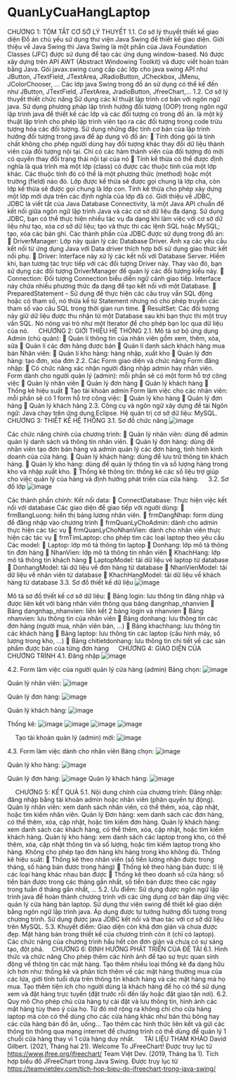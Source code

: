 # QuanLyCuaHangLaptop
CHƯƠNG 1: TÓM TẮT CƠ SỞ LÝ THUYẾT
1.1.	Cơ sở lý thuyết thiết kế giao diện
 	Đồ án chủ yếu sử dụng thư viện Java Swing để thiết kế giao diện.
 	Giới thiệu về Java Swing thì Java Swing là một phần của Java Foundation Classes (JFC) được sử dụng để tạo các ứng dụng window-based. Nó được xây dựng trên API AWT (Abstract Windowing Toolkit) và được viết hoàn toàn bằng Java.
 	Gói javax.swing cung cấp các lớp cho java swing API như JButton, JTextField, JTextArea, JRadioButton, JCheckbox, JMenu, JColorChooser, …
 	Các lớp java Swing trong đồ án sử dụng có thể kể đến như JButton, JTextField, JTextArea, JradioButton, JfreeChart,…
1.2.	Cơ sở lý thuyết thiết chức năng
 	Sử dụng các kĩ thuật lập trình cơ bản với ngôn ngữ java.
 	Sử dụng phương pháp lập trình hướng đối tượng (OOP) trong ngôn ngữ lập trình java để thiết kế các lớp và các đối tượng có trong đồ án. là một kỹ thuật lập trình cho phép lập trình viên tạo ra các đối tượng trong code trừu tượng hóa các đối tượng.
 	Sử dụng những đặc tính cơ bản của lập trình hướng đối tượng trong java để áp dụng vô đồ án:
	Tính đóng gói là tính chất không cho phép người dùng hay đối tượng khác thay đổi dữ liệu thành viên của đối tượng nội tại. Chỉ có các hàm thành viên của đối tượng đó mới có quyền thay đổi trạng thái nội tại của nó
	Tính kế thừa có thể được định nghĩa là quá trình mà một lớp (class) có được các thuộc tính của một lớp khác. Các thuộc tính đó có thể là một phương thức (method) hoặc một trường (field) nào đó. Lớp được kế thừa sẽ được gọi chung là lớp cha, còn lớp kế thừa sẽ được gọi chung là lớp con. Tính kế thừa cho phép xây dựng một lớp mới dựa trên các định nghĩa của lớp đã có.
 	Giới thiệu về JDBC, JDBC là viết tắt của Java Database Connectivity, là một Java API chuẩn để kết nối giữa ngôn ngữ lập trình Java và các cơ sở dữ liệu đa dạng. Sử dụng JDBC, bạn có thể thực hiện nhiều tác vụ đa dạng khi làm việc với cơ sở dữ liệu như tạo, xóa cơ sở dữ liệu; tạo và thực thi các lệnh SQL hoặc MySQL; tạo, xóa các bản ghi.
 	Các thành phần của JDBC được sử dụng trong đồ án:
	DriverManager: Lớp này quản lý các Database Driver. Ánh xạ các yêu cầu kết nối từ ứng dụng Java với Data driver thích hợp bởi sử dụng giao thức kết nối phụ.
	Driver: Interface này xử lý các kết nối với Database Server. Hiếm khi, bạn tương tác trực tiếp với các đối tượng Driver này. Thay vào đó, bạn sử dụng các đối tượng DriverManager để quản lý các đối tượng kiểu này.
	Connection: Đối tượng Connection biểu diễn ngữ cảnh giao tiếp. Interface này chứa nhiều phương thức đa dạng để tạo kết nối với một Database.
	PreparedStatement – Sử dụng để thực hiện các câu truy vấn SQL động hoặc có tham số, nó thừa kế từ Statement nhưng nó cho phép truyền các tham số vào câu SQL trong thời gian run time.
	ResultSet: Các đối tượng này giữ dữ liệu được thu nhận từ một Database sau khi bạn thực thi một truy vấn SQL. Nó nóng vai trò như một Iterator để cho phép bạn lọc qua dữ liệu của nó.
 
CHƯƠNG 2: GIỚI THIỆU HỆ THỐNG
2.1.	Mô tả sơ bộ ứng dụng
 	Admin (chủ quản):
	Quản lí thông tin của nhân viên gồm xem, thêm, xóa, sửa
	Quản lí các đơn hàng được bán
	Quản lí danh sách khách hàng mua bán
 	Nhân viên:
	Quản lí kho hàng: hàng nhập, xuất kho
	Quản lý đơn hàng: tạo đơn, xóa đơn
2.2.	Các Form giao diện và chức năng
 	Form đăng nhập:
	Có chức năng xác nhận người đăng nhập admin hay nhân viên.
 	Form dành cho người quản lý (admin): mỗi phần sẽ có một form hỗ trợ công việc
	Quản lý nhân viên
	Quản lý đơn hàng
	Quản lý khách hàng
	Thống kê hiệu suất
	Tạo tài khoản admin
 	Form làm việc cho các nhân viên: mỗi phần sẽ có 1 form hỗ trợ công việc:
	Quản lý kho hàng
	Quản lý đơn hàng
	Quản lý khách hàng
2.3.	Công cụ và ngôn ngữ xây dựng đề tài
 	Ngôn ngữ: Java chạy trên ứng dụng Eclipse.
 	Hệ quản trị cơ sở dữ liệu: MySQL.
 
CHƯƠNG 3: THIẾT KẾ HỆ THỐNG
3.1.	Sơ đồ chức năng
![image](https://user-images.githubusercontent.com/93209137/200001234-f65b0dc6-2a92-41fd-94b4-5f2bdbca78c8.png)

Các chức năng chính của chương trình:
	Quản lý nhân viên: dùng để admin quản lý danh sách và thông tin nhân viên.
	Quản lý đơn hàng: dùng để nhân viên tạo đơn bán hàng và admin quản lý các đơn hàng, tình hình kinh doanh của cửa hàng.
	Quản lý khách hàng: dùng để lưu trữ thông tin khách hàng.
	Quản lý kho hàng: dùng để quản lý thông tin và số lượng hàng trong kho và nhập xuất kho.
	Thống kê thông tin: thống kê các số liệu trợ giúp cho việc quản lý của hàng và định hướng phát triển của cửa hàng.
 
3.2.	Sơ đồ lớp
 ![image](https://user-images.githubusercontent.com/93209137/200001271-14060183-2fc7-4023-aaf6-ff93d7417909.png)

Các thành phần chính:
 	Kết nối data:
	ConnectDatabase: Thực hiện việc kết nối với database
 	Các giao diện để giao tiếp với người dùng:
	frmBangLuong: hiển thị bảng lương nhân viên.
	frmDangNhap: form dùng để đăng nhập vào chương trình
	frmQuanLyChoAdmin: dành cho admin thực hiện các tác vụ
	frmQuanLyChoNhanVien: dành cho nhân viên thực hiện các tác vụ
	frmTimLaptop: cho phép tìm các loại laptop theo yêu cầu
 	Các model:
	Laptop: lớp mô tả thông tin laptop
	Donhang: lớp mô tả thông tin đơn hàng
	NhanVien: lớp mô tả thông tin nhân viên
	KhachHang: lớp mô tả thông tin khách hàng
	LaptopModel: tải dữ liệu về laptop từ database
	DonhangModel: tải dữ liệu về đơn hàng từ database
	NhanVienModel: tải dữ liệu về nhân viên từ database
	KhachHangModel: tải dữ liệu về khách hàng từ database
3.3.	Sơ đồ thiết kế dữ liệu
 ![image](https://user-images.githubusercontent.com/93209137/200001338-ab8237bb-16d1-4b2a-82d7-def440a1d8de.png)

Mô tả sơ đồ thiết kế cơ sở dữ liệu:
	Bảng login: lưu thông tin đăng nhập và được liên kết với bảng nhân viên thông qua bảng dangnhap_nhanvien
	Bảng dangnhap_nhanvien: liên kết 2 bảng login và nhanvien
	Bảng nhanvien: lưu thông tin của nhân viên
	Bảng donhang: lưu thông tin các đơn hàng (người mua, nhân viên bán, …)
	Bảng khachhang: lưu thông tin các khách hàng 
	Bảng laptop: lưu thông tin các laptop (cấu hình máy, số lượng trong kho, …)
	Bảng chitietdonhang: lưu thông tin chi tiết về các sản phẩm được bán của từng đơn hàng
 
CHƯƠNG 4: GIAO DIỆN CỦA CHƯƠNG TRÌNH
4.1.	Đăng nhập
 ![image](https://user-images.githubusercontent.com/93209137/200001411-8df7a6ce-1471-44bd-a1bb-229e368220a3.png)


4.2.	Form làm việc của người quản lý cửa hàng (admin)
Bảng chọn:
 ![image](https://user-images.githubusercontent.com/93209137/200001308-3f35b88e-7fda-4f90-aeb6-d8ae19767c85.png)

Quản lý nhân viên:
 ![image](https://user-images.githubusercontent.com/93209137/200001357-36fb2065-3276-4a8e-abc9-0ea6cb918b14.png)

Quản lý đơn hàng:
 ![image](https://user-images.githubusercontent.com/93209137/200001396-761f5314-8e6e-4489-ad66-0ef2fb5210a0.png)

Quản lý khách hàng:
 ![image](https://user-images.githubusercontent.com/93209137/200001378-9bcaf257-416c-4c55-9add-45bfa06a9cd2.png)

Thống kê:
![image](https://user-images.githubusercontent.com/93209137/200001438-a796c2e4-166c-467f-8ac9-adcde56f646b.png)
![image](https://user-images.githubusercontent.com/93209137/200001449-6fae436c-a724-4eae-990f-0f51787132a2.png)
![image](https://user-images.githubusercontent.com/93209137/200001458-a770385b-e839-4316-81aa-9206ead231ec.png)
![image](https://user-images.githubusercontent.com/93209137/200001470-0ba0ef72-867e-4439-b7b2-b212296f97fd.png)

  
 
Tạo tài khoản quản lý (admin) mới:
 ![image](https://user-images.githubusercontent.com/93209137/200001507-4ce7ad5e-5c84-4443-a2f0-ac21ad9fa8b1.png)

4.3.	Form làm việc dành cho nhân viên
Bảng chọn:
 ![image](https://user-images.githubusercontent.com/93209137/200001531-a8d3606a-786c-4e04-9ea2-a1f726578f94.png)

Quản lý kho hàng: 
 ![image](https://user-images.githubusercontent.com/93209137/200001554-2a30c9d3-df0b-43d6-bd64-1bc1cc864e9b.png)

Quản lý đơn hàng:
![image](https://user-images.githubusercontent.com/93209137/200001575-41c50206-39e8-4362-8ec0-d2b4f0125f73.png)
Quản lý khách hàng:
 ![image](https://user-images.githubusercontent.com/93209137/200001613-30d85020-1509-445b-bc29-c24c4ab254ee.png)

 
CHƯƠNG 5: KẾT QUẢ
5.1.	Nội dung chính của chương trình:
 	Đăng nhập: đăng nhập bằng tài khoản admin hoặc nhân viên (phân quyền tự động).
 	Quản lý nhân viên: xem danh sách nhân viên, có thể thêm, xóa, cập nhật, hoặc tìm kiếm nhân viên.
 	Quản lý Đơn hàng: xem danh sách các đơn hàng, có thể thêm, xóa, cập nhật, hoặc tìm kiếm đơn hàng.
 	Quản lý khách hàng: xem danh sách các khách hàng, có thể thêm, xóa, cập nhật, hoặc tìm kiếm khách hàng.
 	Quản lý kho hàng: xem danh sách các laptop trong kho, có thể thêm, xóa, cập nhật thông tin và số lượng, hoặc tìm kiếm laptop trong kho hàng. Không cho phép tạo đơn hàng khi hàng trong kho không đủ.
 	Thống kê hiệu suất:
	Thống kê theo nhân viên (số tiền lương nhận được trong tháng, số hàng bán được trong háng)
	Thống kê theo hàng bán được: tỉ lệ các loại hàng khác nhau bán được
	Thống kê theo doanh số cửa hàng:  số tiền bán được trong các tháng gần nhất, số tiền bán được theo các ngày trong tuần ở tháng gần nhất, …
5.2.	Ưu điểm:
 	Sử dụng được ngôn ngữ lập trình java để hoàn thành chương trình với các ứng dụng cơ bản đáp ứng việc quản lý cửa hàng bán laptop.
 	Sử dụng thư viện swing để thiết kế giao diện bằng ngôn ngữ lập trình java.
 	Áp dụng được tư tưởng hướng đối tượng trong chương trình.
 	Sử dụng được java JDBC kết nối và thao tác với cơ sở dữ liệu trên MySQL.
5.3.	Khuyết điểm:
 	Giao diện còn khá đơn giản và chưa được đẹp.
 	Mặt hàng bán trong thiết kế của chương trình còn ít (chỉ có laptop).
 	Các chức năng của chương trình hầu hết còn đơn giản và chưa có sự sáng tạo, đột phá. 
CHƯƠNG 6: ĐỊNH HƯỚNG PHÁT TRIỂN CỦA ĐỀ TÀI
6.1.	Hình thức và chức năng
Cho phép thêm các hình ảnh để tạo sự trực quan sinh động về thông tin các mặt hàng.
Tạo thêm nhiều loại thống kê đa dạng hữu ích hơn như: thống kê và phân tích thêm về các mặt hàng thường mua của các lứa, giới tính tuổi dựa trên thông tin khách hàng và các mặt hàng mà họ mua.
Tạo thêm tiện ích cho người dùng là khách hàng để họ có thể sử dụng xem và đặt hàng trực tuyến (đặt trước rồi đến lấy hoặc đặt giao tận nơi).
6.2.	Quy mô
Cho phép chủ cửa hàng tự cài đặt và lưu thông tin, hình ảnh các mặt hàng tùy theo ý của họ. Từ đó mở rộng ra không chỉ cho cửa hàng laptop mà còn có thể dùng cho các cửa hàng khác như bán thú bông hay các cửa hàng bán đồ ăn, uống...
Tạo thêm các hình thức liên kết và gửi các thông tin thông qua mạng internet để chương trình có thể dùng để quản lý 1 chuỗi cửa hàng thay vì 1 cửa hàng duy nhất.
 
TÀI LIỆU THAM KHẢO
David Gilbert. (2021, Tháng hai 21). Welcome To JFreeChart! Được truy lục từ https://www.jfree.org/jfreechart/
Team Việt Dev. (2019, Tháng ba 1). Tích hợp biểu đồ JFreeChart trong Java Swing. Được truy lục từ https://teamvietdev.com/tich-hop-bieu-do-jfreechart-trong-java-swing/


